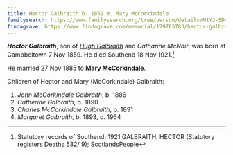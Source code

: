 ```yaml
---
title: Hector Galbraith b. 1859 m. Mary McCorkindale
familysearch: https://www.familysearch.org/tree/person/details/M1YJ-SDV
findagrave: https://www.findagrave.com/memorial/179783783/hector-galbraith
---
```

***Hector Galbraith***, son of *[Hugh Galbraith](galbreath-hugh-1823-mcnair.md)* and *Catharine McNair*,
was born at Campbeltown 7 Nov 1859.  He died Southend 18 Nov 1921.[^death]

He married 27 Nov 1885 to **Mary McCorkindale**.

Children of Hector and Mary (McCorkindale) Galbraith:

1. *John McCorkindale Galbraith*, b. 1886
2. *Catherine Galbraith*, b. 1890
3. *Charles McCorkindale Galbraith*, b. 1891
4. *Margaret Galbraith*, b. 1893, d. 1964

[^death]: Statutory records of Southend; 1921 GALBRAITH, HECTOR (Statutory registers Deaths 532/ 9); [ScotlandsPeople](https://www.scotlandspeople.gov.uk/view-image/nrs_stat_deaths/7520057)

